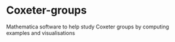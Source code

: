 # Coxeter-groups
Mathematica software to help study Coxeter groups by computing examples and visualisations
